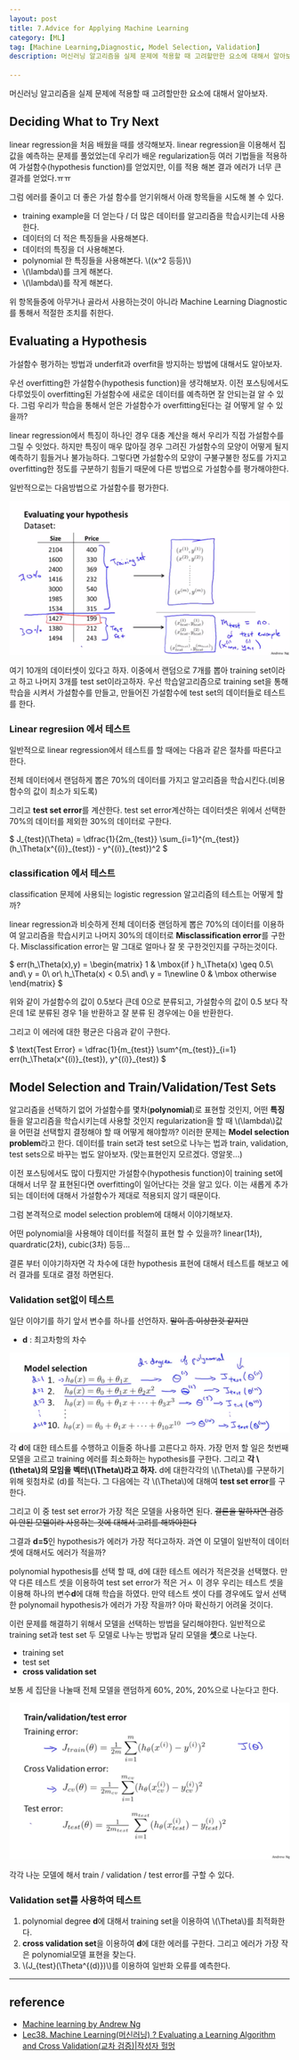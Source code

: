 ```yaml
---
layout: post
title: 7.Advice for Applying Machine Learning
category: [ML]
tag: [Machine Learning,Diagnostic, Model Selection, Validation]
description: 머신러닝 알고리즘을 실제 문제에 적용할 때 고려할만한 요소에 대해서 알아보자.

---
```


머신러닝 알고리즘을 실제 문제에 적용할 때 고려할만한 요소에 대해서 알아보자.


## Deciding What to Try Next

linear regression을 처음 배웠을 때를 생각해보자. linear regression을 이용해서 집 값을 예측하는 문제를 풀었었는데 우리가 배운 regularization등 여러 기법들을 적용하여 가설함수(hypothesis function)를 얻었지만, 이를 적용 해본 결과 에러가 너무 큰 결과를 얻었다.ㅠㅠ

그럼 에러를 줄이고 더 좋은 가설 함수를 얻기위해서 아래 항목들을 시도해 볼 수 있다.

 - training example을 더 얻는다 / 더 많은 데이터를 알고리즘을 학습시키는데 사용한다.
 - 데이터의 더 적은 특징들을 사용해본다.
 - 데이터의 특징을 더 사용해본다.
 - polynomial 한 특징들을 사용해본다. \\((x^2 등등)\\)
 - \\(\lambda\\)를 크게 해본다.
 - \\(\lambda\\)를 작게 해본다.

위 항목들중에 아무거나 골라서 사용하는것이 아니라 Machine Learning Diagnostic를 통해서 적절한 조치를 취한다. 

## Evaluating a Hypothesis

가설함수 평가하는 방법과 underfit과 overfit을 방지하는 방법에 대해서도 알아보자.

우선 overfitting한 가설함수(hypothesis function)을 생각해보자. 이전 포스팅에서도 다루었듯이 overfitting된 가설함수에 새로운 데이터를 예측하면 잘 안되는걸 알 수 있다. 그럼 우리가 학습을 통해서 얻은 가설함수가 overfitting된다는 걸 어떻게 알 수 있을까?

linear regression에서 특징이 하나인 경우 대충 계산을 해서 우리가 직접 가설함수를 그릴 수 잇었다. 하지만 특징이 매우 많아질 경우 그려진 가설함수의 모양이 어떻게 될지 예측하기 힘들거나 불가능하다. 그렇다면 가설함수의 모양이 구불구불한 정도를 가지고 overfitting한 정도를 구분하기 힘들기 때문에 다른  방법으로 가설함수를 평가해야한다.

일반적으로는 다음방법으로 가설함수를 평가한다.

![예1](/assets/posts/MachineLearning/ml7-0.png)

여기 10개의 데이터셋이 있다고 하자. 이중에서 랜덤으로 7개를 뽑아 training set이라고 하고 나머지 3개를 test set이라고하자. 우선 학습알고리즘으로 training set을 통해 학습을 시켜서 가설함수를 만들고, 만들어진 가설함수에 test set의 데이터들로 테스트를 한다.

### Linear regresiion 에서 테스트

일반적으로 linear regression에서 테스트를 할 때에는 다음과 같은 절차를 따른다고 한다.

전체 데이터에서 랜덤하게 뽑은 70%의 데이터를 가지고 알고리즘을 학습시킨다.(비용함수의 값이 최소가 되도록)

그리고 **test set error**를 계산한다. test set error계산하는 데이터셋은 위에서 선택한 70%의 데이터를 제외한 30%의 데이터로 구한다.

<div>
$
J_{test}(\Theta) = \dfrac{1}{2m_{test}} \sum_{i=1}^{m_{test}}(h_\Theta(x^{(i)}_{test}) - y^{(i)}_{test})^2
$
</div>

### classification 에서 테스트

classification 문제에 사용되는 logistic regression 알고리즘의 테스트는 어떻게 할까?

linear regression과 비슷하게 전체 데이터중 랜덤하게 뽑은 70%의 데이터를 이용하여 알고리즘을 학습시키고 나머지 30%의 데이터로 **Misclassification error**를 구한다. Misclassification error는 말 그대로 얼마나 잘 못 구한것인지를 구하는것이다.

<div>
$
err(h_\Theta(x),y) =
\begin{matrix}
1 & \mbox{if } h_\Theta(x) \geq 0.5\ and\ y = 0\ or\ h_\Theta(x) < 0.5\ and\ y = 1\newline
0 & \mbox otherwise 
\end{matrix}
$
</div>

위와 같이 가설함수의 값이 0.5보다 큰데 0으로 분류되고, 가설함수의 값이  0.5 보다 작은데 1로 분류된 경우 1을 반환하고 잘 분류 된 경우에는 0을 반환한다.

그리고 이 에러에 대한 평균은 다음과 같이 구한다.


<div>
$
\text{Test Error} = \dfrac{1}{m_{test}} \sum^{m_{test}}_{i=1} err(h_\Theta(x^{(i)}_{test}), y^{(i)}_{test})
$
</div>


## Model Selection and Train/Validation/Test Sets

알고리즘을 선택하기 없어 가설함수를 몇차(**polynomial**)로 표현할 것인지, 어떤 **특징**들을 알고리즘을 학습시키는데 사용할 것인지 regularization을 할 때 \\(\lambda\\)값을 어떤걸 선택할지 결정해야 할 때 어떻게 해야할까? 이러한 문제는 **Model selection problem**라고 한다.
데이터를 train set과 test set으로 나누는 법과 train, validation, test sets으로 바꾸는 법도 알아보자. (맞는표현인지 모르겠다. 영알못...)

이전 포스팅에서도 많이 다뤘지만 가설함수(hypothesis function)이 training set에 대해서 너무 잘 표현된다면 overfitting이 일어난다는 것을 알고 있다. 이는 새롭게 추가되는 데이터에 대해서 가설함수가 제대로 적용되지 않기 때문이다.

그럼 본격적으로 model selection problem에 대해서 이야기해보자.

어떤 polynomial을 사용해야 데이터를 적절히 표현 할 수 있을까? linear(1차), quardratic(2차), cubic(3차) 등등...

결론 부터 이야기하자면 각 차수에 대한 hypothesis  표현에 대해서 테스트를 해보고 에러 결과를 토대로 결정 하면된다.

### Validation set없이 테스트

일단 이야기를 하기 앞서 변수를 하나를 선언하자. <del>말이 좀 이상한것 같지만</del>

 - **d** : 최고차항의 차수


![예1](/images/MachineLearning/ml7/0.png)

각 **d**에 대한 테스트를 수행하고 이들중 하나를 고른다고 하자. 
가장 먼저 할 일은 첫번째 모델을 고르고 training 에러를 최소화하는 hypothesis를 구한다. 
그리고 **각 \\(\theta\\)의 모임을 벡터\\(\Theta\\)라고 하자.**
d에 대한각각의 \\(\Theta\\)를 구분하기 위해 윗첨차로 (d)를 적는다. 그 다음에는 각 \\(\Theta\\)에 대해여 **test set error**를 구한다.

그리고 이 중 test set error가 가장 적은 모델을 사용하면 된다.
<del>결론을 말하자면 검증이 안된 모델이라 사용하는 것에 대해서 고려를 해봐야한다</del>

그결과 **d=5**인 hypothesis가 에러가 가장 적다고하자. 과연 이 모델이 일반적이 데이터 셋에 대해서도 에러가 적을까? 

polynomial hypothesis를 선택 할 때, d에 대한 테스트 에러가 적은것을 선택했다. 만약 다른 테스트 셋을 이용하여 test set error가 적은 거ㅅ
 이 경우 우리는 테스트 셋을 이용해 하나의 변수**d**에 대해 학습을 하였다. 만약 테스트 셋이 다를 경우에도 앞서 선택한 polynomail hypothesis가 에러가 가장 작을까? 아마 확신하기 어려울 것이다.
 
이런 문제를 해결하기 위해서 모델을 선택하는 방법을 달리해야한다. 일반적으로 training set과 test set 두 모델로 나누는 방법과 달리 모델을 **셋**으로 나눈다.

 - training set
 - test set
 - **cross validation set**

보통 세 집단을 나눌때 전체 모델을 랜덤하게 60%, 20%, 20%으로 나눈다고 한다.

![예1](/images/MachineLearning/ml7/1.png)

각각 나눈 모델에 해서 train / validation / test error를 구할 수 있다.

### Validation set를 사용하여 테스트

 1. polynomial degree **d**에 대해서 training set을 이용하여 \\(\Theta\\)를 최적화한다.
 2. **cross validation set**을 이용하여 **d**에 대한 에러를 구한다. 그리고 에러가 가장 작은 polynomial모델 표현을 찾는다.
 3. \\(J_{test}(\Theta^{(d)})\\)를 이용하여 일반화 오류를 예측한다.


---

## reference 

 - [Machine learning by Andrew Ng](https://www.coursera.org/learn/machine-learning)
 - [Lec38. Machine Learning(머신러닝) ? Evaluating a Learning Algorithm and Cross Validation(교차 검증)|작성자 헐멍](http://blog.naver.com/mypa3424/220576318791)
 

